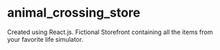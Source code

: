 # animal_crossing_store
Created using React.js. Fictional Storefront containing all the items from your favorite life simulator.
